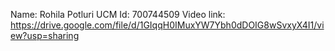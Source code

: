 Name: Rohila Potluri
UCM Id: 700744509
Video link: https://drive.google.com/file/d/1GIqqH0IMuxYW7Ybh0dDOIG8wSvxyX4I1/view?usp=sharing
